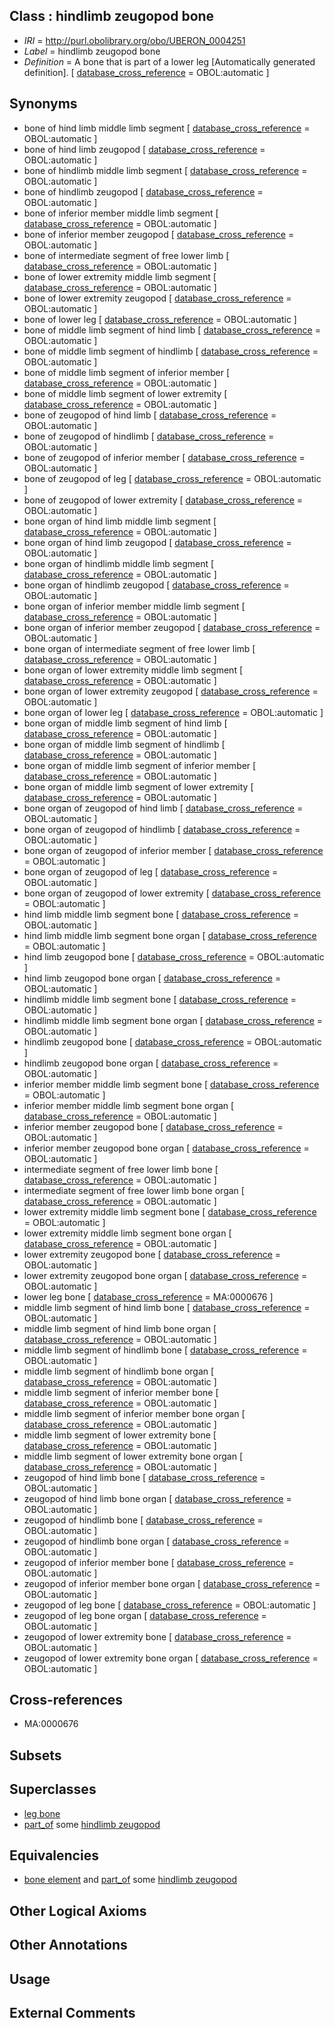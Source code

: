
## Class : hindlimb zeugopod bone

 * *IRI* = http://purl.obolibrary.org/obo/UBERON_0004251
 * *Label* = hindlimb zeugopod bone
 * *Definition* = A bone that is part of a lower leg [Automatically generated definition]. [ [database_cross_reference](../../ef/oboInOwl#hasDbXref.md) = OBOL:automatic ]

## Synonyms

 * bone of hind limb middle limb segment [ [database_cross_reference](../../ef/oboInOwl#hasDbXref.md) = OBOL:automatic ]
 * bone of hind limb zeugopod [ [database_cross_reference](../../ef/oboInOwl#hasDbXref.md) = OBOL:automatic ]
 * bone of hindlimb middle limb segment [ [database_cross_reference](../../ef/oboInOwl#hasDbXref.md) = OBOL:automatic ]
 * bone of hindlimb zeugopod [ [database_cross_reference](../../ef/oboInOwl#hasDbXref.md) = OBOL:automatic ]
 * bone of inferior member middle limb segment [ [database_cross_reference](../../ef/oboInOwl#hasDbXref.md) = OBOL:automatic ]
 * bone of inferior member zeugopod [ [database_cross_reference](../../ef/oboInOwl#hasDbXref.md) = OBOL:automatic ]
 * bone of intermediate segment of free lower limb [ [database_cross_reference](../../ef/oboInOwl#hasDbXref.md) = OBOL:automatic ]
 * bone of lower extremity middle limb segment [ [database_cross_reference](../../ef/oboInOwl#hasDbXref.md) = OBOL:automatic ]
 * bone of lower extremity zeugopod [ [database_cross_reference](../../ef/oboInOwl#hasDbXref.md) = OBOL:automatic ]
 * bone of lower leg [ [database_cross_reference](../../ef/oboInOwl#hasDbXref.md) = OBOL:automatic ]
 * bone of middle limb segment of hind limb [ [database_cross_reference](../../ef/oboInOwl#hasDbXref.md) = OBOL:automatic ]
 * bone of middle limb segment of hindlimb [ [database_cross_reference](../../ef/oboInOwl#hasDbXref.md) = OBOL:automatic ]
 * bone of middle limb segment of inferior member [ [database_cross_reference](../../ef/oboInOwl#hasDbXref.md) = OBOL:automatic ]
 * bone of middle limb segment of lower extremity [ [database_cross_reference](../../ef/oboInOwl#hasDbXref.md) = OBOL:automatic ]
 * bone of zeugopod of hind limb [ [database_cross_reference](../../ef/oboInOwl#hasDbXref.md) = OBOL:automatic ]
 * bone of zeugopod of hindlimb [ [database_cross_reference](../../ef/oboInOwl#hasDbXref.md) = OBOL:automatic ]
 * bone of zeugopod of inferior member [ [database_cross_reference](../../ef/oboInOwl#hasDbXref.md) = OBOL:automatic ]
 * bone of zeugopod of leg [ [database_cross_reference](../../ef/oboInOwl#hasDbXref.md) = OBOL:automatic ]
 * bone of zeugopod of lower extremity [ [database_cross_reference](../../ef/oboInOwl#hasDbXref.md) = OBOL:automatic ]
 * bone organ of hind limb middle limb segment [ [database_cross_reference](../../ef/oboInOwl#hasDbXref.md) = OBOL:automatic ]
 * bone organ of hind limb zeugopod [ [database_cross_reference](../../ef/oboInOwl#hasDbXref.md) = OBOL:automatic ]
 * bone organ of hindlimb middle limb segment [ [database_cross_reference](../../ef/oboInOwl#hasDbXref.md) = OBOL:automatic ]
 * bone organ of hindlimb zeugopod [ [database_cross_reference](../../ef/oboInOwl#hasDbXref.md) = OBOL:automatic ]
 * bone organ of inferior member middle limb segment [ [database_cross_reference](../../ef/oboInOwl#hasDbXref.md) = OBOL:automatic ]
 * bone organ of inferior member zeugopod [ [database_cross_reference](../../ef/oboInOwl#hasDbXref.md) = OBOL:automatic ]
 * bone organ of intermediate segment of free lower limb [ [database_cross_reference](../../ef/oboInOwl#hasDbXref.md) = OBOL:automatic ]
 * bone organ of lower extremity middle limb segment [ [database_cross_reference](../../ef/oboInOwl#hasDbXref.md) = OBOL:automatic ]
 * bone organ of lower extremity zeugopod [ [database_cross_reference](../../ef/oboInOwl#hasDbXref.md) = OBOL:automatic ]
 * bone organ of lower leg [ [database_cross_reference](../../ef/oboInOwl#hasDbXref.md) = OBOL:automatic ]
 * bone organ of middle limb segment of hind limb [ [database_cross_reference](../../ef/oboInOwl#hasDbXref.md) = OBOL:automatic ]
 * bone organ of middle limb segment of hindlimb [ [database_cross_reference](../../ef/oboInOwl#hasDbXref.md) = OBOL:automatic ]
 * bone organ of middle limb segment of inferior member [ [database_cross_reference](../../ef/oboInOwl#hasDbXref.md) = OBOL:automatic ]
 * bone organ of middle limb segment of lower extremity [ [database_cross_reference](../../ef/oboInOwl#hasDbXref.md) = OBOL:automatic ]
 * bone organ of zeugopod of hind limb [ [database_cross_reference](../../ef/oboInOwl#hasDbXref.md) = OBOL:automatic ]
 * bone organ of zeugopod of hindlimb [ [database_cross_reference](../../ef/oboInOwl#hasDbXref.md) = OBOL:automatic ]
 * bone organ of zeugopod of inferior member [ [database_cross_reference](../../ef/oboInOwl#hasDbXref.md) = OBOL:automatic ]
 * bone organ of zeugopod of leg [ [database_cross_reference](../../ef/oboInOwl#hasDbXref.md) = OBOL:automatic ]
 * bone organ of zeugopod of lower extremity [ [database_cross_reference](../../ef/oboInOwl#hasDbXref.md) = OBOL:automatic ]
 * hind limb middle limb segment bone [ [database_cross_reference](../../ef/oboInOwl#hasDbXref.md) = OBOL:automatic ]
 * hind limb middle limb segment bone organ [ [database_cross_reference](../../ef/oboInOwl#hasDbXref.md) = OBOL:automatic ]
 * hind limb zeugopod bone [ [database_cross_reference](../../ef/oboInOwl#hasDbXref.md) = OBOL:automatic ]
 * hind limb zeugopod bone organ [ [database_cross_reference](../../ef/oboInOwl#hasDbXref.md) = OBOL:automatic ]
 * hindlimb middle limb segment bone [ [database_cross_reference](../../ef/oboInOwl#hasDbXref.md) = OBOL:automatic ]
 * hindlimb middle limb segment bone organ [ [database_cross_reference](../../ef/oboInOwl#hasDbXref.md) = OBOL:automatic ]
 * hindlimb zeugopod bone [ [database_cross_reference](../../ef/oboInOwl#hasDbXref.md) = OBOL:automatic ]
 * hindlimb zeugopod bone organ [ [database_cross_reference](../../ef/oboInOwl#hasDbXref.md) = OBOL:automatic ]
 * inferior member middle limb segment bone [ [database_cross_reference](../../ef/oboInOwl#hasDbXref.md) = OBOL:automatic ]
 * inferior member middle limb segment bone organ [ [database_cross_reference](../../ef/oboInOwl#hasDbXref.md) = OBOL:automatic ]
 * inferior member zeugopod bone [ [database_cross_reference](../../ef/oboInOwl#hasDbXref.md) = OBOL:automatic ]
 * inferior member zeugopod bone organ [ [database_cross_reference](../../ef/oboInOwl#hasDbXref.md) = OBOL:automatic ]
 * intermediate segment of free lower limb bone [ [database_cross_reference](../../ef/oboInOwl#hasDbXref.md) = OBOL:automatic ]
 * intermediate segment of free lower limb bone organ [ [database_cross_reference](../../ef/oboInOwl#hasDbXref.md) = OBOL:automatic ]
 * lower extremity middle limb segment bone [ [database_cross_reference](../../ef/oboInOwl#hasDbXref.md) = OBOL:automatic ]
 * lower extremity middle limb segment bone organ [ [database_cross_reference](../../ef/oboInOwl#hasDbXref.md) = OBOL:automatic ]
 * lower extremity zeugopod bone [ [database_cross_reference](../../ef/oboInOwl#hasDbXref.md) = OBOL:automatic ]
 * lower extremity zeugopod bone organ [ [database_cross_reference](../../ef/oboInOwl#hasDbXref.md) = OBOL:automatic ]
 * lower leg bone [ [database_cross_reference](../../ef/oboInOwl#hasDbXref.md) = MA:0000676 ]
 * middle limb segment of hind limb bone [ [database_cross_reference](../../ef/oboInOwl#hasDbXref.md) = OBOL:automatic ]
 * middle limb segment of hind limb bone organ [ [database_cross_reference](../../ef/oboInOwl#hasDbXref.md) = OBOL:automatic ]
 * middle limb segment of hindlimb bone [ [database_cross_reference](../../ef/oboInOwl#hasDbXref.md) = OBOL:automatic ]
 * middle limb segment of hindlimb bone organ [ [database_cross_reference](../../ef/oboInOwl#hasDbXref.md) = OBOL:automatic ]
 * middle limb segment of inferior member bone [ [database_cross_reference](../../ef/oboInOwl#hasDbXref.md) = OBOL:automatic ]
 * middle limb segment of inferior member bone organ [ [database_cross_reference](../../ef/oboInOwl#hasDbXref.md) = OBOL:automatic ]
 * middle limb segment of lower extremity bone [ [database_cross_reference](../../ef/oboInOwl#hasDbXref.md) = OBOL:automatic ]
 * middle limb segment of lower extremity bone organ [ [database_cross_reference](../../ef/oboInOwl#hasDbXref.md) = OBOL:automatic ]
 * zeugopod of hind limb bone [ [database_cross_reference](../../ef/oboInOwl#hasDbXref.md) = OBOL:automatic ]
 * zeugopod of hind limb bone organ [ [database_cross_reference](../../ef/oboInOwl#hasDbXref.md) = OBOL:automatic ]
 * zeugopod of hindlimb bone [ [database_cross_reference](../../ef/oboInOwl#hasDbXref.md) = OBOL:automatic ]
 * zeugopod of hindlimb bone organ [ [database_cross_reference](../../ef/oboInOwl#hasDbXref.md) = OBOL:automatic ]
 * zeugopod of inferior member bone [ [database_cross_reference](../../ef/oboInOwl#hasDbXref.md) = OBOL:automatic ]
 * zeugopod of inferior member bone organ [ [database_cross_reference](../../ef/oboInOwl#hasDbXref.md) = OBOL:automatic ]
 * zeugopod of leg bone [ [database_cross_reference](../../ef/oboInOwl#hasDbXref.md) = OBOL:automatic ]
 * zeugopod of leg bone organ [ [database_cross_reference](../../ef/oboInOwl#hasDbXref.md) = OBOL:automatic ]
 * zeugopod of lower extremity bone [ [database_cross_reference](../../ef/oboInOwl#hasDbXref.md) = OBOL:automatic ]
 * zeugopod of lower extremity bone organ [ [database_cross_reference](../../ef/oboInOwl#hasDbXref.md) = OBOL:automatic ]

## Cross-references

 * MA:0000676

## Subsets


## Superclasses

 * [leg bone](../../UBERON/93/UBERON_0005893.md)
 * [part_of](../../BFO/50/BFO_0000050.md) some [hindlimb zeugopod](../../UBERON/23/UBERON_0003823.md)

## Equivalencies

 * [bone element](../../UBERON/74/UBERON_0001474.md) and [part_of](../../BFO/50/BFO_0000050.md) some [hindlimb zeugopod](../../UBERON/23/UBERON_0003823.md)

## Other Logical Axioms


## Other Annotations


## Usage


## External Comments

